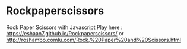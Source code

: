 # Rockpaperscissors
Rock Paper Scissors with Javascript
Play here : https://eshaan7.github.io/Rockpaperscissors/
or
            http://roshambo.comlu.com/Rock,%20Paper%20and%20Scissors.html
